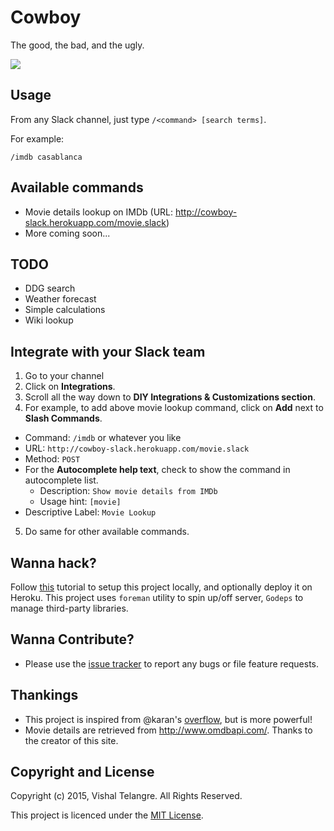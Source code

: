 Cowboy
=======

The good, the bad, and the ugly.

![](http://i.imgur.com/YKYhhXX.gif)

## Usage

From any Slack channel, just type `/<command> [search terms]`.

For example:

```
/imdb casablanca
```

## Available commands
- Movie details lookup on IMDb (URL: http://cowboy-slack.herokuapp.com/movie.slack)
- More coming soon...

## TODO
- DDG search
- Weather forecast
- Simple calculations
- Wiki lookup

## Integrate with your Slack team

1. Go to your channel
2. Click on **Integrations**.
3. Scroll all the way down to **DIY Integrations & Customizations section**.
4. For example, to add above movie lookup command, click on **Add** next to **Slash Commands**.
  - Command: `/imdb` or whatever you like
  - URL: `http://cowboy-slack.herokuapp.com/movie.slack`
  - Method: `POST`
  - For the **Autocomplete help text**, check to show the command in autocomplete list.
    - Description: `Show movie details from IMDb`
    - Usage hint: `[movie]`
  - Descriptive Label: `Movie Lookup`
  5. Do same for other available commands.

## Wanna hack?

Follow [this](https://devcenter.heroku.com/articles/getting-started-with-go) tutorial to setup this project locally, and optionally deploy it on Heroku. This project uses `foreman` utility to spin up/off server, `Godeps` to manage third-party libraries.

## Wanna Contribute?

- Please use the [issue tracker](https://github.com/vishaltelangre/cowboy/issues) to report any bugs or file feature requests.

## Thankings
- This project is inspired from @karan's [overflow](https://github.com/karan/slack-overflow), but is more powerful!
- Movie details are retrieved from http://www.omdbapi.com/. Thanks to the creator of this site.

## Copyright and License

Copyright (c) 2015, Vishal Telangre. All Rights Reserved.

This project is licenced under the [MIT License](LICENSE.md).